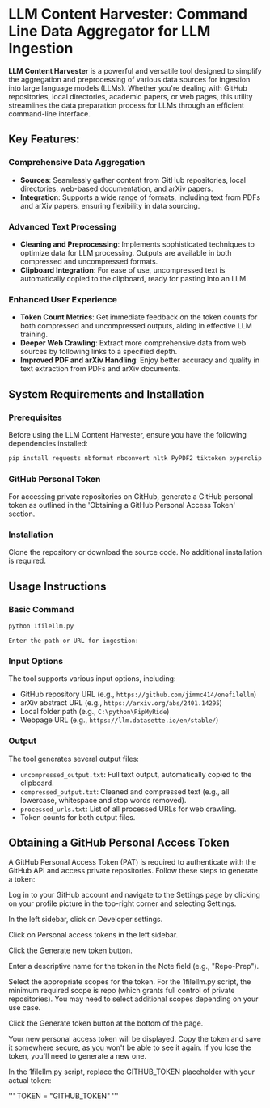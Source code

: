 
# LLM Content Harvester: Command Line Data Aggregator for LLM Ingestion

**LLM Content Harvester** is a powerful and versatile tool designed to simplify the aggregation and preprocessing of various data sources for ingestion into large language models (LLMs). Whether you're dealing with GitHub repositories, local directories, academic papers, or web pages, this utility streamlines the data preparation process for LLMs through an efficient command-line interface.

## Key Features:

### Comprehensive Data Aggregation
- **Sources**: Seamlessly gather content from GitHub repositories, local directories, web-based documentation, and arXiv papers.
- **Integration**: Supports a wide range of formats, including text from PDFs and arXiv papers, ensuring flexibility in data sourcing.

### Advanced Text Processing
- **Cleaning and Preprocessing**: Implements sophisticated techniques to optimize data for LLM processing. Outputs are available in both compressed and uncompressed formats.
- **Clipboard Integration**: For ease of use, uncompressed text is automatically copied to the clipboard, ready for pasting into an LLM.

### Enhanced User Experience
- **Token Count Metrics**: Get immediate feedback on the token counts for both compressed and uncompressed outputs, aiding in effective LLM training.
- **Deeper Web Crawling**: Extract more comprehensive data from web sources by following links to a specified depth.
- **Improved PDF and arXiv Handling**: Enjoy better accuracy and quality in text extraction from PDFs and arXiv documents.

## System Requirements and Installation

### Prerequisites
Before using the LLM Content Harvester, ensure you have the following dependencies installed:
```bash
pip install requests nbformat nbconvert nltk PyPDF2 tiktoken pyperclip
```

### GitHub Personal Token
For accessing private repositories on GitHub, generate a GitHub personal token as outlined in the 'Obtaining a GitHub Personal Access Token' section.

### Installation
Clone the repository or download the source code. No additional installation is required.

## Usage Instructions

### Basic Command
```bash
python 1filellm.py
```
```
Enter the path or URL for ingestion:
```

### Input Options
The tool supports various input options, including:
- GitHub repository URL (e.g., `https://github.com/jimmc414/onefilellm`)
- arXiv abstract URL (e.g., `https://arxiv.org/abs/2401.14295`)
- Local folder path (e.g., `C:\python\PipMyRide`)
- Webpage URL (e.g., `https://llm.datasette.io/en/stable/`)

### Output
The tool generates several output files:
- `uncompressed_output.txt`: Full text output, automatically copied to the clipboard.
- `compressed_output.txt`: Cleaned and compressed text (e.g., all lowercase, whitespace and stop words removed).
- `processed_urls.txt`: List of all processed URLs for web crawling.
- Token counts for both output files.

## Obtaining a GitHub Personal Access Token

A GitHub Personal Access Token (PAT) is required to authenticate with the GitHub API and access private repositories. Follow these steps to generate a token:

Log in to your GitHub account and navigate to the Settings page by clicking on your profile picture in the top-right corner and selecting Settings.

In the left sidebar, click on Developer settings.

Click on Personal access tokens in the left sidebar.

Click the Generate new token button.

Enter a descriptive name for the token in the Note field (e.g., "Repo-Prep").

Select the appropriate scopes for the token. For the 1filellm.py script, the minimum required scope is repo (which grants full control of private repositories). You may need to select additional scopes depending on your use case.

Click the Generate token button at the bottom of the page.

Your new personal access token will be displayed. Copy the token and save it somewhere secure, as you won't be able to see it again. If you lose the token, you'll need to generate a new one.

In the 1filellm.py script, replace the GITHUB_TOKEN placeholder with your actual token:

'''
TOKEN = "GITHUB_TOKEN"
'''


